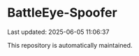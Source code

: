 # BattleEye-Spoofer

Last updated: 2025-06-05 11:06:37

This repository is automatically maintained.
